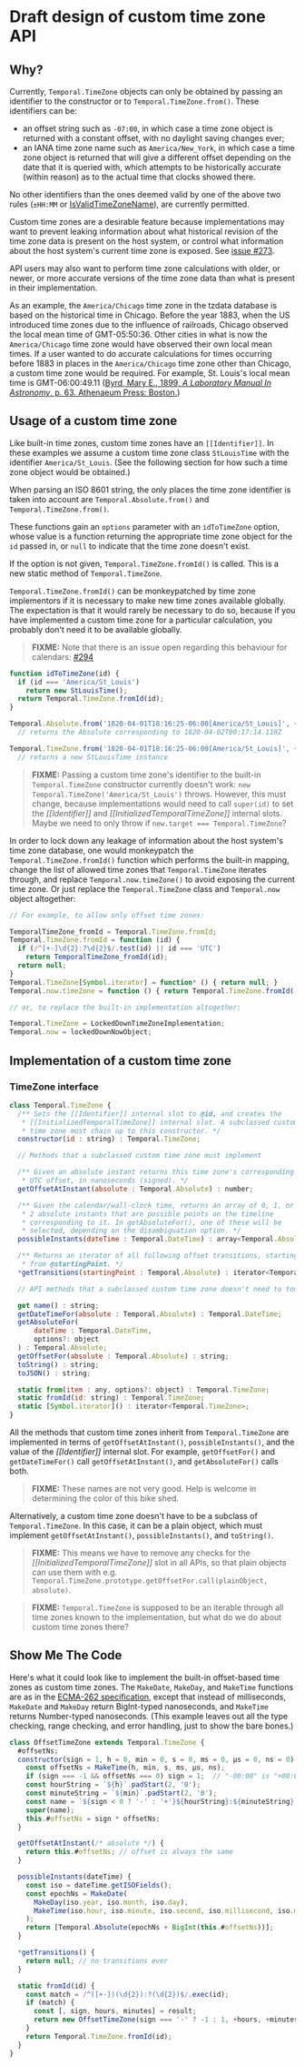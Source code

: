 # Draft design of custom time zone API

## Why?

Currently, `Temporal.TimeZone` objects can only be obtained by passing an identifier to the constructor or to `Temporal.TimeZone.from()`.
These identifiers can be:

- an offset string such as `-07:00`, in which case a time zone object is returned with a constant offset, with no daylight saving changes ever;
- an IANA time zone name such as `America/New_York`, in which case a time zone object is returned that will give a different offset depending on the date that it is queried with, which attempts to be historically accurate (within reason) as to the actual time that clocks showed there.

No other identifiers than the ones deemed valid by one of the above two rules (`±HH:MM` or [IsValidTimeZoneName](https://tc39.es/ecma402/#sec-isvalidtimezonename)), are currently permitted.

Custom time zones are a desirable feature because implementations may want to prevent leaking information about what historical revision of the time zone data is present on the host system, or control what information about the host system's current time zone is exposed.
See [issue #273](https://github.com/tc39/proposal-temporal/issues/273).

API users may also want to perform time zone calculations with older, or newer, or more accurate versions of the time zone data than what is present in their implementation.

As an example, the `America/Chicago` time zone in the tzdata database is based on the historical time in Chicago.
Before the year 1883, when the US introduced time zones due to the influence of railroads, Chicago observed the local mean time of GMT-05:50:36.
Other cities in what is now the `America/Chicago` time zone would have observed their own local mean times.
If a user wanted to do accurate calculations for times occurring before 1883 in places in the `America/Chicago` time zone other than Chicago, a custom time zone would be required.
For example, St. Louis's local mean time is GMT-06:00:49.11 ([Byrd, Mary E., 1899, _A Laboratory Manual In Astronomy_, p. 63. Athenaeum Press: Boston.](https://books.google.ca/books?id=Xfg3AAAAMAAJ&pg=PA63))

## Usage of a custom time zone

Like built-in time zones, custom time zones have an `[[Identifier]]`.
In these examples we assume a custom time zone class `StLouisTime` with the identifier `America/St_Louis`.
(See the following section for how such a time zone object would be obtained.)

When parsing an ISO 8601 string, the only places the time zone identifier is taken into account are `Temporal.Absolute.from()` and `Temporal.TimeZone.from()`.

These functions gain an `options` parameter with an `idToTimeZone` option, whose value is a function returning the appropriate time zone object for the `id` passed in, or `null` to indicate that the time zone doesn't exist.

If the option is not given, `Temporal.TimeZone.fromId()` is called.
This is a new static method of `Temporal.TimeZone`.

`Temporal.TimeZone.fromId()` can be monkeypatched by time zone implementors if it is necessary to make new time zones available globally.
The expectation is that it would rarely be necessary to do so, because if you have implemented a custom time zone for a particular calculation, you probably don't need it to be available globally.

> **FIXME:** Note that there is an issue open regarding this behaviour for calendars: [#294](https://github.com/tc39/proposal-temporal/issues/294)

```javascript
function idToTimeZone(id) {
  if (id === 'America/St_Louis')
    return new StLouisTime();
  return Temporal.TimeZone.fromId(id);
}

Temporal.Absolute.from('1820-04-01T18:16:25-06:00[America/St_Louis]', { idToTimeZone })
  // returns the Absolute corresponding to 1820-04-02T00:17:14.110Z

Temporal.TimeZone.from('1820-04-01T18:16:25-06:00[America/St_Louis]', { idToTimeZone })
  // returns a new StLouisTime instance
```

> **FIXME:** Passing a custom time zone's identifier to the built-in `Temporal.TimeZone` constructor currently doesn't work: `new Temporal.TimeZone('America/St_Louis')` throws.
> However, this must change, because implementations would need to call `super(id)` to set the _[[Identifier]]_ and _[[InitializedTemporalTimeZone]]_ internal slots.
> Maybe we need to only throw if `new.target === Temporal.TimeZone`?

In order to lock down any leakage of information about the host system's time zone database, one would monkeypatch the `Temporal.TimeZone.fromId()` function which performs the built-in mapping, change the list of allowed time zones that `Temporal.TimeZone` iterates through, and replace `Temporal.now.timeZone()` to avoid exposing the current time zone.
Or just replace the `Temporal.TimeZone` class and `Temporal.now` object altogether:

```javascript
// For example, to allow only offset time zones:

TemporalTimeZone_fromId = Temporal.TimeZone.fromId;
Temporal.TimeZone.fromId = function (id) {
  if (/^[+-]\d{2}:?\d{2}$/.test(id) || id === 'UTC')
    return TemporalTimeZone_fromId(id);
  return null;
}
Temporal.TimeZone[Symbol.iterator] = function* () { return null; }
Temporal.now.timeZone = function () { return Temporal.TimeZone.fromId('UTC'); }

// or, to replace the built-in implementation altogether:

Temporal.TimeZone = LockedDownTimeZoneImplementation;
Temporal.now = lockedDownNowObject;
```

## Implementation of a custom time zone

### TimeZone interface

```javascript
class Temporal.TimeZone {
  /** Sets the [[Identifier]] internal slot to @id, and creates the
   * [[InitializedTemporalTimeZone]] internal slot. A subclassed custom
   * time zone must chain up to this constructor. */
  constructor(id : string) : Temporal.TimeZone;

  // Methods that a subclassed custom time zone must implement

  /** Given an absolute instant returns this time zone's corresponding
   * UTC offset, in nanoseconds (signed). */
  getOffsetAtInstant(absolute : Temporal.Absolute) : number;

  /** Given the calendar/wall-clock time, returns an array of 0, 1, or
   * 2 absolute instants that are possible points on the timeline
   * corresponding to it. In getAbsoluteFor(), one of these will be
   * selected, depending on the disambiguation option. */
  possibleInstants(dateTime : Temporal.DateTime) : array<Temporal.Absolute>;

  /** Returns an iterator of all following offset transitions, starting
   * from @startingPoint. */
  *getTransitions(startingPoint : Temporal.Absolute) : iterator<Temporal.Absolute>;

  // API methods that a subclassed custom time zone doesn't need to touch

  get name() : string;
  getDateTimeFor(absolute : Temporal.Absolute) : Temporal.DateTime;
  getAbsoluteFor(
      dateTime : Temporal.DateTime,
      options?: object
  ) : Temporal.Absolute;
  getOffsetFor(absolute : Temporal.Absolute) : string;
  toString() : string;
  toJSON() : string;

  static from(item : any, options?: object) : Temporal.TimeZone;
  static fromId(id: string) : Temporal.TimeZone;
  static [Symbol.iterator]() : iterator<Temporal.TimeZone>;
}
```

All the methods that custom time zones inherit from `Temporal.TimeZone` are implemented in terms of `getOffsetAtInstant()`, `possibleInstants()`, and the value of the _[[Identifier]]_ internal slot.
For example, `getOffsetFor()` and `getDateTimeFor()` call `getOffsetAtInstant()`, and `getAbsoluteFor()` calls both.

> **FIXME:** These names are not very good.
> Help is welcome in determining the color of this bike shed.

Alternatively, a custom time zone doesn't have to be a subclass of `Temporal.TimeZone`.
In this case, it can be a plain object, which must implement `getOffsetAtInstant()`, `possibleInstants()`, and `toString()`.

> **FIXME:** This means we have to remove any checks for the _[[InitializedTemporalTimeZone]]_ slot in all APIs, so that plain objects can use them with e.g. `Temporal.TimeZone.prototype.getOffsetFor.call(plainObject, absolute)`.

> **FIXME:** `Temporal.TimeZone` is supposed to be an iterable through all time zones known to the implementation, but what do we do about custom time zones there?

## Show Me The Code

Here's what it could look like to implement the built-in offset-based time zones as custom time zones.
The `MakeDate`, `MakeDay`, and `MakeTime` functions are as in the [ECMA-262 specification](https://tc39.es/ecma262/#sec-overview-of-date-objects-and-definitions-of-abstract-operations), except that instead of milliseconds, `MakeDate` and `MakeDay` return BigInt-typed nanoseconds, and `MakeTime` returns Number-typed nanoseconds.
(This example leaves out all the type checking, range checking, and error handling, just to show the bare bones.)

```javascript
class OffsetTimeZone extends Temporal.TimeZone {
  #offsetNs;
  constructor(sign = 1, h = 0, min = 0, s = 0, ms = 0, µs = 0, ns = 0) {
    const offsetNs = MakeTime(h, min, s, ms, µs, ns);
    if (sign === -1 && offsetNs === 0) sign = 1;  // "-00:00" is "+00:00"
    const hourString = `${h}`.padStart(2, '0');
    const minuteString = `${min}`.padStart(2, '0');
    const name = `${sign < 0 ? '-' : '+'}${hourString}:${minuteString}`;
    super(name);
    this.#offsetNs = sign * offsetNs;
  }

  getOffsetAtInstant(/* absolute */) {
    return this.#offsetNs; // offset is always the same
  }

  possibleInstants(dateTime) {
    const iso = dateTime.getISOFields();
    const epochNs = MakeDate(
      MakeDay(iso.year, iso.month, iso.day),
      MakeTime(iso.hour, iso.minute, iso.second, iso.millisecond, iso.microsecond, iso.nanosecond)
    );
    return [Temporal.Absolute(epochNs + BigInt(this.#offsetNs))];
  }

  *getTransitions() {
    return null; // no transitions ever
  }

  static fromId(id) {
    const match = /^([+-])(\d{2}):?(\d{2})$/.exec(id);
    if (match) {
      const [, sign, hours, minutes] = result;
      return new OffsetTimeZone(sign === '-' ? -1 : 1, +hours, +minutes, 0, 0, 0, 0);
    }
    return Temporal.TimeZone.fromId(id);
  }
}
```
